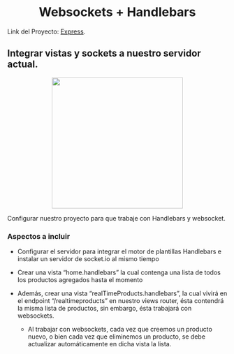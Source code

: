 <h1 align="center"> Websockets + Handlebars </h1>

Link del Proyecto: [Express](https://github.com/Dacelisl/express).

## Integrar vistas y sockets a nuestro servidor actual.

<div align="center">
  <img src='https://softprodigy.com/wp-content/uploads/2019/07/express-js.png' width='300px'/>
   </div>

Configurar nuestro proyecto para que trabaje con Handlebars y websocket.


### Aspectos a incluir
- Configurar el servidor para integrar el motor de plantillas Handlebars e instalar un servidor de socket.io al mismo tiempo
- Crear una vista “home.handlebars” la cual contenga una lista de todos los productos agregados hasta el momento

- Además, crear una vista “realTimeProducts.handlebars”, la cual vivirá en el endpoint “/realtimeproducts” en nuestro views router, ésta contendrá la misma lista de productos, sin embargo, ésta trabajará con websockets.

    - Al trabajar con websockets, cada vez que creemos un producto nuevo, o bien cada vez que eliminemos un producto, se debe actualizar automáticamente en dicha vista la lista.